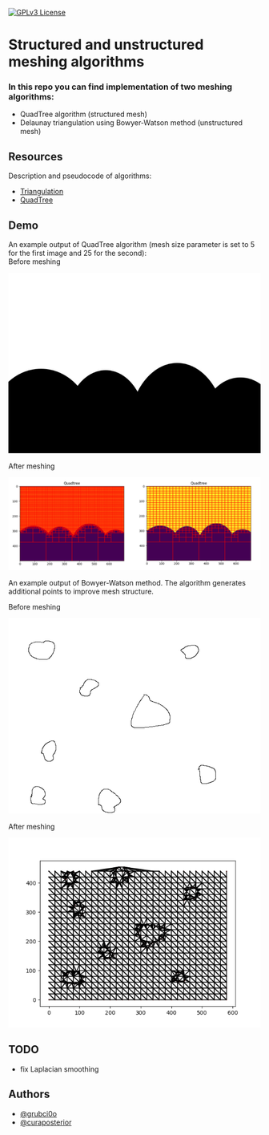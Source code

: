 [![GPLv3 License](https://img.shields.io/badge/License-GPL%20v3-yellow.svg)](https://opensource.org/licenses/)


# Structured and unstructured meshing algorithms

### In this repo  you can find implementation of two meshing algorithms:
- QuadTree algorithm (structured mesh)
- Delaunay triangulation using Bowyer-Watson method  (unstructured mesh) 

## Resources
Description and pseudocode of algorithms:
- [Triangulation](https://en.wikipedia.org/wiki/Bowyer%E2%80%93Watson_algorithm) 
- [QuadTree](https://en.wikipedia.org/wiki/Quadtree)

## Demo

An example output of QuadTree algorithm (mesh size parameter is set to 5 for the first image and 25 for the second):<br>
Before meshing

![](resources/bg.jpg)

After meshing

![](resources/quadtree.png)


An example output of Bowyer-Watson method. The algorithm generates additional points to improve mesh structure.

Before meshing

![](unstructured_mesh/test_1.png)

After meshing

![](resources/bowyer_watson.png)

## TODO
- fix Laplacian smoothing

## Authors
- [@grubci0o](https://github.com/grubci0o)
- [@curaposterior](https://github.comm/curaposterior)

